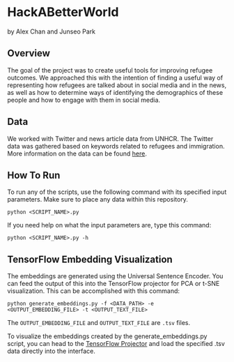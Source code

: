 # HackABetterWorld

by Alex Chan and Junseo Park

## Overview
The goal of the project was to create useful tools for improving refugee outcomes. We approached this
with the intention of finding a useful way of representing how refugees are talked about in social media
and in the news, as well as how to determine ways of identifying the demographics of these people and how
to engage with them in social media.

## Data
We worked with Twitter and news article data from UNHCR. The Twitter data was gathered based on keywords
related to refugees and immigration. More information on the data can be found [here](https://github.com/USA4UNHCR/social_listening).

## How To Run
To run any of the scripts, use the following command with its specified input parameters. Make sure to place any data within this repository.

```
python <SCRIPT_NAME>.py
```

If you need help on what the input parameters are, type this command:
```
python <SCRIPT_NAME>.py -h
```

## TensorFlow Embedding Visualization
The embeddings are generated using the Universal Sentence Encoder. You can feed the output of this into the
TensorFlow projector for PCA or t-SNE visualization. This can be accomplished with this command:

```
python generate_embeddings.py -f <DATA_PATH> -e <OUTPUT_EMBEDDING_FILE> -t <OUTPUT_TEXT_FILE>
```

The `OUTPUT_EMBEDDING_FILE` and `OUTPUT_TEXT_FILE` are `.tsv` files.

To visualize the embeddings created by the generate_embeddings.py script, you can head to the [TensorFlow Projector](https://projector.tensorflow.org/) and load the specified .tsv data directly into the interface.

